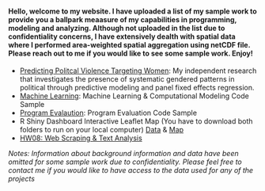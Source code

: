 #### Hello, welcome to my website. I have uploaded a list of my sample work to provide you a ballpark meaasure of my capabilities in programming, modeling and analyzing. Although not uploaded in the list due to confidentiality concerns, I have extensively dealth with spatial data where I performed area-weighted spatial aggregation using netCDF file. Please reach out to me if you would like to see some sample work. Enjoy! 

* [Predicting Politcal Violence Targeting Women](https://github.com/boseongyun/Check_My_Sample_Work/tree/main/Predicting%20Political%20Violence%20Targeting%20Women): My independent research that investigates the presence of systematic gendered patterns in political through predictive modeling and panel fixed effects regression. 
* [Machine Learning](https://github.com/boseongyun/Check_My_Sample_Work/tree/main/Machine%20Learning): Machine Learning & Computational Modeling Code Sample
* [Program Evalaution](https://github.com/boseongyun/Check_My_Sample_Work/tree/main/Program%20Evaluation): Program Evaluation Code Sample
* R Shiny Dashboard Interactive Leaflet Map (You have to download both folders to run on your local computer) [Data](https://github.com/boseongyun/Check_My_Sample_Work/tree/main/R%20Shiny%20Dashboard%20%26%20Leaflet%20) & [Map](https://github.com/boseongyun/Check_My_Sample_Work/tree/main/R%20Shiny%20Dashboard%20%26%20Leaflet)
* [HW08: Web Scraping & Text Analysis](https://github.com/boseongyun/Check_My_Sample_Work/tree/main/hw08-master)


*Notes: Information about background information and data have been omitted for some sample work due to confidentiality. Please feel free to contact me if you would like to have access to the data used for any of the projects*

